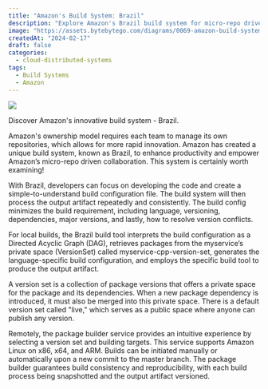 ```yaml
---
title: "Amazon's Build System: Brazil"
description: "Explore Amazon's Brazil build system for micro-repo driven collaboration."
image: "https://assets.bytebytego.com/diagrams/0069-amazon-build-system.jpeg"
createdAt: "2024-02-17"
draft: false
categories:
  - cloud-distributed-systems
tags:
  - Build Systems
  - Amazon
---
```


![](https://assets.bytebytego.com/diagrams/0069-amazon-build-system.jpeg)

Discover Amazon's innovative build system - Brazil.

Amazon's ownership model requires each team to manage its own repositories, which allows for more rapid innovation. Amazon has created a unique build system, known as Brazil, to enhance productivity and empower Amazon’s micro-repo driven collaboration. This system is certainly worth examining!

With Brazil, developers can focus on developing the code and create a simple-to-understand build configuration file. The build system will then process the output artifact repeatedly and consistently. The build config minimizes the build requirement, including language, versioning, dependencies, major versions, and lastly, how to resolve version conflicts.

For local builds, the Brazil build tool interprets the build configuration as a Directed Acyclic Graph (DAG), retrieves packages from the myservice’s private space (VersionSet) called myservice-cpp-version-set, generates the language-specific build configuration, and employs the specific build tool to produce the output artifact.

A version set is a collection of package versions that offers a private space for the package and its dependencies. When a new package dependency is introduced, it must also be merged into this private space. There is a default version set called "live," which serves as a public space where anyone can publish any version.

Remotely, the package builder service provides an intuitive experience by selecting a version set and building targets. This service supports Amazon Linux on x86, x64, and ARM. Builds can be initiated manually or automatically upon a new commit to the master branch. The package builder guarantees build consistency and reproducibility, with each build process being snapshotted and the output artifact versioned.
